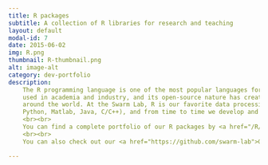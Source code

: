 ```yaml
---
title: R packages
subtitle: A collection of R libraries for research and teaching
layout: default
modal-id: 7
date: 2015-06-02
img: R.png
thumbnail: R-thumbnail.png
alt: image-alt
category: dev-portfolio
description:
    The R programming language is one of the most popular languages for data processing and visualization. It is widely
    used in academia and industry, and its open-source nature has created a large community of users and contributors 
    around the world. At the Swarm Lab, R is our favorite data processing and visualization tool (though we also like 
    Python, Matlab, Java, C/C++), and from time to time we develop and release new libraries for R.
    <br><br>
    You can find a complete portfolio of our R packages by <a href="/R/">clicking here</a>. 
    <br><br>
    You can also check out our <a href="https://github.com/swarm-lab">GitHub repos</a>.

---
```

